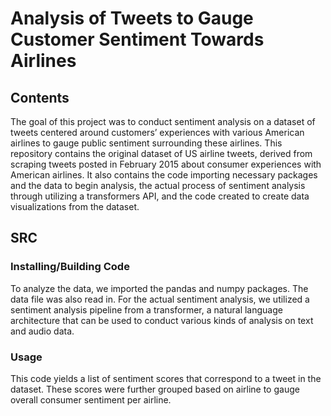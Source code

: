 # Analysis of Tweets to Gauge Customer Sentiment Towards Airlines
## Contents
The goal of this project was to conduct sentiment analysis on a dataset of tweets centered around customers’ experiences with various American airlines to gauge public sentiment surrounding these airlines. This repository contains the original dataset of US airline tweets, derived from scraping tweets posted in February 2015 about consumer experiences with American airlines. It also contains the code importing necessary packages and the data to begin analysis, the actual process of sentiment analysis through utilizing a transformers API, and the code created to create data visualizations from the dataset. 

## SRC 
### Installing/Building Code
To analyze the data, we imported the pandas and numpy packages. The data file was also read in. For the actual sentiment analysis, we utilized a sentiment analysis pipeline from a transformer, a natural language architecture that can be used to conduct various kinds of analysis on text and audio data. 
### Usage 
This code yields a list of sentiment scores that correspond to a tweet in the dataset. These scores were further grouped based on airline to gauge overall consumer sentiment per airline. 


